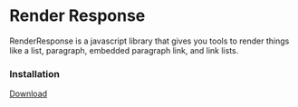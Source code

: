 # Render Response

RenderResponse is a javascript library that gives you tools to render things like a list, paragraph, embedded paragraph link, and link lists.

### Installation

[Download]()